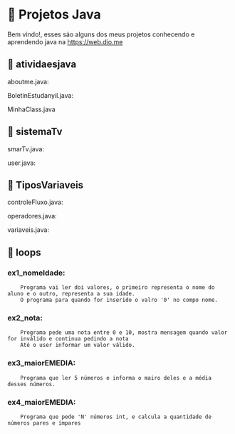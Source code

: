 # 📁 Projetos Java  

Bem vindo!, esses sáo alguns dos meus projetos conhecendo e aprendendo java na https://web.dio.me

## 📌 atividaesjava

aboutme.java: 

BoletinEstudanyil.java:

MinhaClass.java

## 📌 sistemaTv 
smarTv.java:

user.java:

## 📌 TiposVariaveis

controleFluxo.java:

operadores.java:

variaveis.java:

## 📌 loops

### ex1_nomeIdade: 
        Programa vai ler doi valores, o primeiro representa o nome do aluno e o outro, representa a sua idade.
        O programa para quando for inserido o valro '0' no compo nome.

### ex2_nota:
        Programa pede uma nota entre 0 e 10, mostra mensagem quando valor for inválido e continua pedindo a nota
        Até o user informar um valor válido.

### ex3_maiorEMEDIA:
        Programa que ler 5 números e informa o mairo deles e a média desses números.

### ex4_maiorEMEDIA:
        Programa que pede 'N' números int, e calcula a quantidade de números pares e ímpares